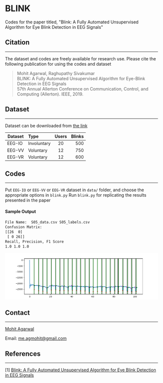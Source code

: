 # BLINK
Codes for the paper titled, "Blink: A Fully Automated Unsupervised Algorithm for Eye Blink Detection in EEG Signals"

## Citation
------------
The dataset and codes are freely available for research use. Please cite the following publication for using the codes and dataset
<blockquote>
  <p>Mohit Agarwal, Raghupathy Sivakumar<br />
BLINK: A Fully Automated Unsupervised Algorithm for Eye-Blink Detection in EEG Signals<br />
57th Annual Allerton Conference on Communication, Control, and Computing (Allerton). IEEE, 2019.</p>
</blockquote>

## Dataset
----------
Dataset can be downloaded from [the link](http://bit.ly/eeg-eyeblinks-dataset)

| Dataset       |  Type     | Users         | Blinks|
| ------------- |:----------|:-------------:| -----:|
| EEG-IO        |Involuntary| 20            | 500   |
| EEG-VV        |Voluntary  | 12            | 750   |
| EEG-VR        |Voluntary  | 12            | 600   |

## Codes
--------

Put `EEG-IO` or `EEG-VV` or `EEG-VR` dataset in `data/` folder, and choose the appropriate options in `blink.py`
Run `blink.py` for replicating the results presented in the paper

#### Sample Output

```
File Name:  S05_data.csv S05_labels.csv
Confusion Matrix:
[[26  0]
 [ 0 26]]
Recall, Precision, F1 Score
1.0 1.0 1.0
```

<p align="center">
  <img src="extras/output.png" width="600" title="Visualization of Blink output">
</p>


## Contact
----------

[Mohit Agarwal](http://agmohit.com )

Email: me.agmohit@gmail.com

## References
-------------

[1] [Blink: A Fully Automated Unsupervised Algorithm for Eye Blink Detection in EEG Signals](http://gnan.ece.gatech.edu/archive/agarwal-blink.pdf)

